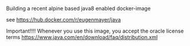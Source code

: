 Building a recent alpine based java8 enabled docker-image

see https://hub.docker.com/r/eugenmayer/java

Important!!!! Whenever you use this image, you accept the oracle license terms https://www.java.com/en/download/faq/distribution.xml
